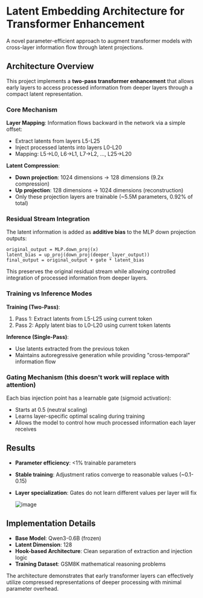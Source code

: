 # Latent Embedding Architecture for Transformer Enhancement

A novel parameter-efficient approach to augment transformer models with cross-layer information flow through latent projections.

## Architecture Overview

This project implements a **two-pass transformer enhancement** that allows early layers to access processed information from deeper layers through a compact latent representation.

### Core Mechanism

**Layer Mapping**: Information flows backward in the network via a simple offset:
- Extract latents from layers L5-L25 
- Inject processed latents into layers L0-L20
- Mapping: L5→L0, L6→L1, L7→L2, ..., L25→L20

**Latent Compression**: 
- **Down projection**: 1024 dimensions → 128 dimensions (9.2x compression)
- **Up projection**: 128 dimensions → 1024 dimensions (reconstruction)
- Only these projection layers are trainable (~5.5M parameters, 0.92% of total)

### Residual Stream Integration

The latent information is added as **additive bias** to the MLP down projection outputs:

```
original_output = MLP.down_proj(x)
latent_bias = up_proj(down_proj(deeper_layer_output))
final_output = original_output + gate * latent_bias
```

This preserves the original residual stream while allowing controlled integration of processed information from deeper layers.

### Training vs Inference Modes

**Training (Two-Pass)**:
1. Pass 1: Extract latents from L5-L25 using current token
2. Pass 2: Apply latent bias to L0-L20 using current token latents

**Inference (Single-Pass)**:
- Use latents extracted from the previous token
- Maintains autoregressive generation while providing "cross-temporal" information flow

### Gating Mechanism (this doesn't work will replace with attention)

Each bias injection point has a learnable gate (sigmoid activation):
- Starts at 0.5 (neutral scaling)
- Learns layer-specific optimal scaling during training
- Allows the model to control how much processed information each layer receives

## Results

- **Parameter efficiency**: <1% trainable parameters
- **Stable training**: Adjustment ratios converge to reasonable values (~0.1-0.15)
- **Layer specialization**: Gates do not learn different values per layer will fix

  ![image](https://github.com/user-attachments/assets/83e1b15c-de52-439e-a1c1-bc7aeb66394e)

## Implementation Details

- **Base Model**: Qwen3-0.6B (frozen)
- **Latent Dimension**: 128
- **Hook-based Architecture**: Clean separation of extraction and injection logic
- **Training Dataset**: GSM8K mathematical reasoning problems

The architecture demonstrates that early transformer layers can effectively utilize compressed representations of deeper processing with minimal parameter overhead.
